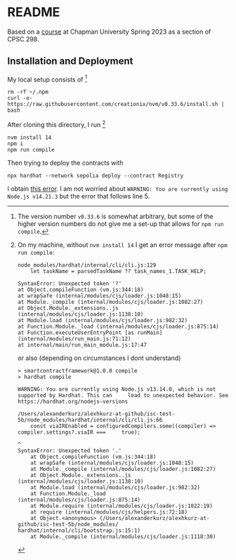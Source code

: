 # README

Based on a [course](https://github.com/alexhkurz/introduction-to-smart-contracts) at Chapman University Spring 2023 as a section of CPSC 298.

## Installation and Deployment

My local setup consists of [^nvm-version]

```
rm -rf ~/.npm
curl -o- https://raw.githubusercontent.com/creationix/nvm/v0.33.6/install.sh | bash
```

After cloning this directory, I run [^error]

```
nvm install 14
npm i 
npm run compile
```

Then trying to deploy the contracts with

```
npx hardhat --network sepolia deploy --contract Registry
```

I obtain [this error](https://app.warp.dev/block/eiONvr5ZiywzTkjQ0CW9kE). I am not worried about `WARNING: You are currently using Node.js v14.21.3` but the error that follows line 5.

[^nvm-version]: The version number `v0.33.6` is somewhat arbitrary, but some of the higher version numbers do not give me a set-up that allows for `npm run compile`.

[^error]: On my machine, without `nvm install 14` I get an error message after `npm run compile`:

    ```
    node_modules/hardhat/internal/cli/cli.js:129
        let taskName = parsedTaskName ?? task_names_1.TASK_HELP;
    
    SyntaxError: Unexpected token '?'
    at Object.compileFunction (vm.js:344:18)
    at wrapSafe (internal/modules/cjs/loader.js:1048:15)
    at Module._compile (internal/modules/cjs/loader.js:1082:27)
    at Object.Module._extensions..js (internal/modules/cjs/loader.js:1138:10)
    at Module.load (internal/modules/cjs/loader.js:982:32)
    at Function.Module._load (internal/modules/cjs/loader.js:875:14)
    at Function.executeUserEntryPoint [as runMain] (internal/modules/run_main.js:71:12)
    at internal/main/run_main_module.js:17:47
    ```

    or also (depending on circumstances I dont understand)
    
    ```
    > smartcontractframework@1.0.0 compile
    > hardhat compile
    
    WARNING: You are currently using Node.js v13.14.0, which is not supported by Hardhat. This can     lead to unexpected behavior. See https://hardhat.org/nodejs-versions
    
    /Users/alexanderkurz/alexhkurz-at-github/isc-test-5b/node_modules/hardhat/internal/cli/cli.js:66
        const viaIREnabled = configuredCompilers.some((compiler) => compiler.settings?.viaIR ===     true);
                                                                                      ^   
    SyntaxError: Unexpected token '.'
        at Object.compileFunction (vm.js:344:18)
        at wrapSafe (internal/modules/cjs/loader.js:1048:15)
        at Module._compile (internal/modules/cjs/loader.js:1082:27)
        at Object.Module._extensions..js (internal/modules/cjs/loader.js:1138:10)
        at Module.load (internal/modules/cjs/loader.js:982:32)
        at Function.Module._load (internal/modules/cjs/loader.js:875:14)
        at Module.require (internal/modules/cjs/loader.js:1022:19)
        at require (internal/modules/cjs/helpers.js:72:18)
        at Object.<anonymous> (/Users/alexanderkurz/alexhkurz-at-github/isc-test-5b/node_modules/    hardhat/internal/cli/bootstrap.js:15:1)
        at Module._compile (internal/modules/cjs/loader.js:1118:30)
    ```